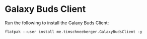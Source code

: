 # Galaxy Buds Client

Run the following to install the Galaxy Buds Client:

```
flatpak --user install me.timschneeberger.GalaxyBudsClient -y
```
